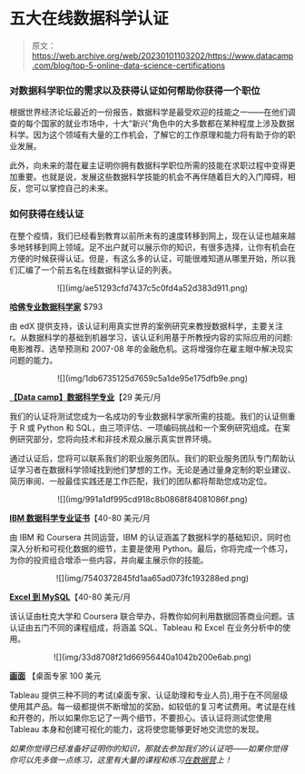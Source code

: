 # 五大在线数据科学认证

> 原文：<https://web.archive.org/web/20230101103202/https://www.datacamp.com/blog/top-5-online-data-science-certifications>

### 对数据科学职位的需求以及获得认证如何帮助你获得一个职位

根据世界经济论坛最近的一份报告，数据科学是最受欢迎的技能之一——在他们调查的每个国家的就业市场中，十大“新兴”角色中的大多数都在某种程度上涉及数据科学。因为这个领域有大量的工作机会，了解它的工作原理和能力将有助于你的职业发展。

此外，向未来的潜在雇主证明你拥有数据科学职位所需的技能在求职过程中变得更加重要。也就是说，发展这些数据科学技能的机会不再伴随着巨大的入门障碍，相反，您可以掌控自己的未来。

### 如何获得在线认证

在整个疫情，我们已经看到教育以前所未有的速度转移到网上，现在认证也越来越多地转移到网上领域。足不出户就可以展示你的知识，有很多选择，让你有机会在方便的时候获得认证。但是，有这么多的认证，可能很难知道从哪里开始，所以我们汇编了一个前五名在线数据科学认证的列表。

<center>![](img/ae51293cfd7437c5c0fd4a52d383d911.png)</center>

[**哈佛专业数据科学家**](https://web.archive.org/web/20220627143153/https://online-learning.harvard.edu/series/professional-certificate-data-science) $793

由 edX 提供支持，该认证利用真实世界的案例研究来教授数据科学，主要关注 r。从数据科学的基础到机器学习，该认证利用基于所教授内容的实际应用的问题:电影推荐、选举预测和 2007-08 年的金融危机。这将增强你在雇主眼中解决现实问题的能力。

<center>![](img/1db6735125d7659c5a1de95e175dfb9e.png)</center>

[**【Data camp】数据科学专业**](https://web.archive.org/web/20220627143153/https://www.datacamp.com/certification)【29 美元/月

我们的认证将测试您成为一名成功的专业数据科学家所需的技能。我们的认证侧重于 R 或 Python 和 SQL，由三项评估、一项编码挑战和一个案例研究组成。在案例研究部分，您将向技术和非技术观众展示真实世界环境。

通过认证后，您将可以联系我们的职业服务团队。我们的职业服务团队专门帮助认证学习者在数据科学领域找到他们梦想的工作。无论是通过量身定制的职业建议、简历审阅、一般最佳实践还是工作匹配，我们的团队都将帮助您成功定位。

<center>![](img/991a1df995cd918c8b0868f84081086f.png)</center>

[**IBM 数据科学专业证书**](https://web.archive.org/web/20220627143153/https://www.coursera.org/professional-certificates/ibm-data-science)【40-80 美元/月

由 IBM 和 Coursera 共同运营，IBM 的认证涵盖了数据科学的基础知识，同时也深入分析和可视化数据的细节，主要是使用 Python。最后，你将完成一个练习，为你的投资组合增添一些内容，并向雇主展示你的技能。

<center>![](img/7540372845fd1aa65ad073fc193288ed.png)</center>

[**Excel 到 MySQL**](https://web.archive.org/web/20220627143153/https://www.coursera.org/specializations/excel-mysql)【40-80 美元/月

该认证由杜克大学和 Coursera 联合举办，将教你如何利用数据回答商业问题。该认证由五门不同的课程组成，将涵盖 SQL、Tableau 和 Excel 在业务分析中的使用。

<center>![](img/33d8708f21d66956440a1042b200e6ab.png)</center>

[**画面**](https://web.archive.org/web/20220627143153/https://www.tableau.com/en-gb/learn/certification) 【桌面专家 100 美元

Tableau 提供三种不同的考试(桌面专家、认证助理和专业人员),用于在不同层级使用其产品。每一级都提供不断增加的奖励，如较低的复习考试费用。考试是在线和开卷的，所以如果你忘记了一两个细节，不要担心。该认证将测试您使用 Tableau 本身和创建可视化的能力，这将使您能够更好地交流您的发现。

*如果你觉得已经准备好证明你的知识，那就去参加我们的认证吧——如果你觉得你可以先多做一点练习，这里有大量的课程和练习[在数据营](https://web.archive.org/web/20220627143153/https://www.datacamp.com/)上！*